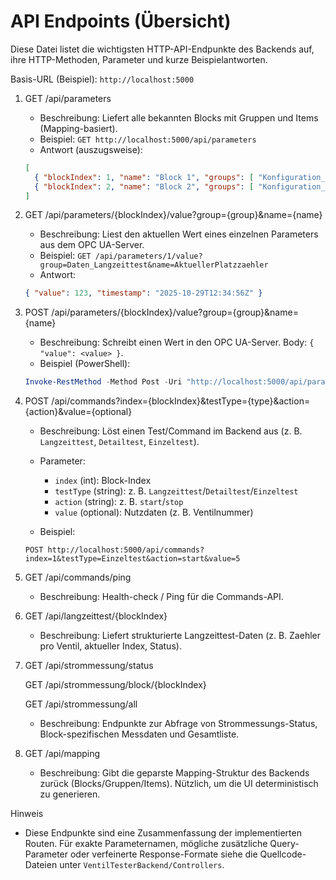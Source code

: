 # API Endpoints (Übersicht)

Diese Datei listet die wichtigsten HTTP-API-Endpunkte des Backends auf, ihre HTTP-Methoden, Parameter und kurze Beispielantworten.

Basis-URL (Beispiel): `http://localhost:5000`

1. GET /api/parameters

   - Beschreibung: Liefert alle bekannten Blocks mit Gruppen und Items (Mapping-basiert).
   - Beispiel: `GET http://localhost:5000/api/parameters`
   - Antwort (auszugsweise):

   ```json
   [
     { "blockIndex": 1, "name": "Block 1", "groups": [ "Konfiguration_Langzeittest", "Kommands/Langzeittest", "Daten_Langzeittest" ]},
     { "blockIndex": 2, "name": "Block 2", "groups": [ "Konfiguration_Detailtest", "Kommands/Detailtest", "Daten_Strommessung/Ventil1" ]}
   ]
   ```

2. GET /api/parameters/{blockIndex}/value?group={group}&name={name}

   - Beschreibung: Liest den aktuellen Wert eines einzelnen Parameters aus dem OPC UA-Server.
   - Beispiel: `GET /api/parameters/1/value?group=Daten_Langzeittest&name=AktuellerPlatzzaehler`
   - Antwort:

   ```json
   { "value": 123, "timestamp": "2025-10-29T12:34:56Z" }
   ```

3. POST /api/parameters/{blockIndex}/value?group={group}&name={name}

   - Beschreibung: Schreibt einen Wert in den OPC UA-Server. Body: `{ "value": <value> }`.
   - Beispiel (PowerShell):

   ```powershell
   Invoke-RestMethod -Method Post -Uri "http://localhost:5000/api/parameters/1/value?group=Konfiguration_Langzeittest&name=Intervall" -Body (@{ value = 500 } | ConvertTo-Json) -ContentType 'application/json'
   ```

4. POST /api/commands?index={blockIndex}&testType={type}&action={action}&value={optional}

   - Beschreibung: Löst einen Test/Command im Backend aus (z. B. `Langzeittest`, `Detailtest`, `Einzeltest`).
   - Parameter:

     - `index` (int): Block-Index
     - `testType` (string): z. B. `Langzeittest`/`Detailtest`/`Einzeltest`
     - `action` (string): z. B. `start`/`stop`
     - `value` (optional): Nutzdaten (z. B. Ventilnummer)

   - Beispiel:

   ```text
   POST http://localhost:5000/api/commands?index=1&testType=Einzeltest&action=start&value=5
   ```

5. GET /api/commands/ping

   - Beschreibung: Health-check / Ping für die Commands-API.

6. GET /api/langzeittest/{blockIndex}

   - Beschreibung: Liefert strukturierte Langzeittest-Daten (z. B. Zaehler pro Ventil, aktueller Index, Status).

7. GET /api/strommessung/status

   GET /api/strommessung/block/{blockIndex}

   GET /api/strommessung/all

   - Beschreibung: Endpunkte zur Abfrage von Strommessungs-Status, Block-spezifischen Messdaten und Gesamtliste.

8. GET /api/mapping

   - Beschreibung: Gibt die geparste Mapping-Struktur des Backends zurück (Blocks/Gruppen/Items). Nützlich, um die UI deterministisch zu generieren.

Hinweis

- Diese Endpunkte sind eine Zusammenfassung der implementierten Routen. Für exakte Parameternamen, mögliche zusätzliche Query-Parameter oder verfeinerte Response-Formate siehe die Quellcode-Dateien unter `VentilTesterBackend/Controllers`.
